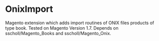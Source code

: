 # OnixImport
Magento extension which adds import routines of ONIX files products of type book. Tested on Magento Version 1.7. Depends on sscholl/Magento_Books and sscholl/Magento_Onix.
